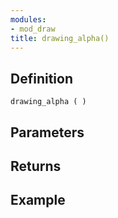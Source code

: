 ```yaml
---
modules:
- mod_draw
title: drawing_alpha()
---
```


## Definition

    drawing_alpha ( )

## Parameters

## Returns

## Example

```
```
